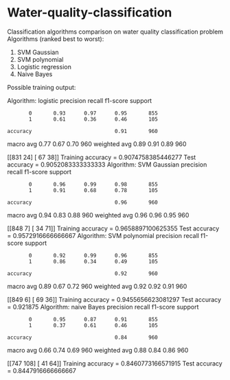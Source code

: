 # Water-quality-classification

Classification algorithms comparison on water quality classification problem
Algorithms (ranked best to worst):
1. SVM Gaussian
2. SVM polynomial
3. Logistic regression
4. Naive Bayes

Possible training output:

Algorithm: logistic
              precision    recall  f1-score   support

           0       0.93      0.97      0.95       855
           1       0.61      0.36      0.46       105

    accuracy                           0.91       960
   macro avg       0.77      0.67      0.70       960
weighted avg       0.89      0.91      0.89       960

[[831  24]
 [ 67  38]]
Training accuracy = 0.9074758385446277
Test accuracy = 0.9052083333333333
Algorithm: SVM Gaussian
              precision    recall  f1-score   support

           0       0.96      0.99      0.98       855
           1       0.91      0.68      0.78       105

    accuracy                           0.96       960
   macro avg       0.94      0.83      0.88       960
weighted avg       0.96      0.96      0.95       960

[[848   7]
 [ 34  71]]
Training accuracy = 0.9658897100625355
Test accuracy = 0.9572916666666667
Algorithm: SVM polynomial
              precision    recall  f1-score   support

           0       0.92      0.99      0.96       855
           1       0.86      0.34      0.49       105

    accuracy                           0.92       960
   macro avg       0.89      0.67      0.72       960
weighted avg       0.92      0.92      0.91       960

[[849   6]
 [ 69  36]]
Training accuracy = 0.9455656623081297
Test accuracy = 0.921875
Algorithm: naive Bayes
              precision    recall  f1-score   support

           0       0.95      0.87      0.91       855
           1       0.37      0.61      0.46       105

    accuracy                           0.84       960
   macro avg       0.66      0.74      0.69       960
weighted avg       0.88      0.84      0.86       960

[[747 108]
 [ 41  64]]
Training accuracy = 0.8460773166571915
Test accuracy = 0.8447916666666667
